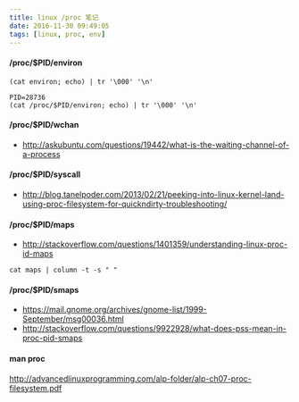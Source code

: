 ```yaml
---
title: linux /proc 笔记
date: 2016-11-30 09:49:05
tags: [linux, proc, env]
---
```



#### /proc/$PID/environ

`(cat environ; echo) | tr '\000' '\n'`

```
PID=28736
(cat /proc/$PID/environ; echo) | tr '\000' '\n'
```



#### /proc/$PID/wchan

* <http://askubuntu.com/questions/19442/what-is-the-waiting-channel-of-a-process>



#### /proc/$PID/syscall

* <http://blog.tanelpoder.com/2013/02/21/peeking-into-linux-kernel-land-using-proc-filesystem-for-quickndirty-troubleshooting/>



#### /proc/$PID/maps

* <http://stackoverflow.com/questions/1401359/understanding-linux-proc-id-maps>

`cat maps | column -t -s " "`

#### /proc/$PID/smaps

* <https://mail.gnome.org/archives/gnome-list/1999-September/msg00036.html>
* <http://stackoverflow.com/questions/9922928/what-does-pss-mean-in-proc-pid-smaps>

#### man proc


<http://advancedlinuxprogramming.com/alp-folder/alp-ch07-proc-filesystem.pdf>
